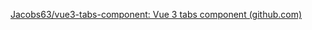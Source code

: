 [Jacobs63/vue3-tabs-component: Vue 3 tabs component (github.com)](https://github.com/Jacobs63/vue3-tabs-component/tree/master)
